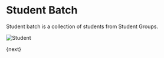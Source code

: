 <!-- add-breadcrumbs -->
# Student Batch

Student batch is a collection of students from Student Groups.

<img class="screenshot" alt="Student" src="{{url_prefix}}/assets/img/schools/student/student-batch.png">

{next}

